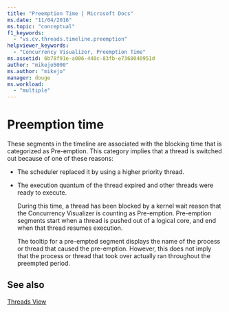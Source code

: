 ```yaml
---
title: "Preemption Time | Microsoft Docs"
ms.date: "11/04/2016"
ms.topic: "conceptual"
f1_keywords: 
  - "vs.cv.threads.timeline.preemption"
helpviewer_keywords: 
  - "Concurrency Visualizer, Preemption Time"
ms.assetid: 6b78f91e-a006-440c-83fb-e7368040951d
author: "mikejo5000"
ms.author: "mikejo"
manager: douge
ms.workload: 
  - "multiple"
---
```

# Preemption time
These segments in the timeline are associated with the blocking time that is categorized as Pre-emption. This category implies that a thread is switched out because of one of these reasons:  
  
- The scheduler replaced it by using a higher priority thread.  
  
- The execution quantum of the thread expired and other threads were ready to execute.  
  
  During this time, a thread has been blocked by a kernel wait reason that the Concurrency Visualizer is counting as Pre-emption. Pre-emption segments start when a thread is pushed out of a logical core, and end when that thread resumes execution.  
  
  The tooltip for a pre-empted segment displays the name of the process or thread that caused the pre-emption. However, this does not imply that the process or thread that took over actually ran throughout the preempted period.  
  
## See also  
 [Threads View](../profiling/threads-view-parallel-performance.md)